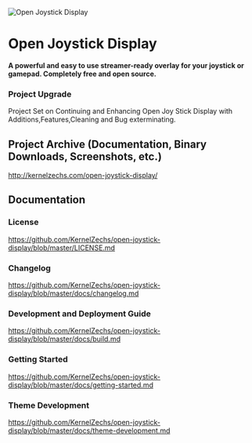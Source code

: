 
![Open Joystick Display](http://kernelzechs.com/open-joystick-display/images/logo-dark.png)

# Open Joystick Display
**A powerful and easy to use streamer-ready overlay for your joystick or gamepad. Completely free and open source.**

### Project Upgrade
Project Set on Continuing and Enhancing Open Joy Stick Display with Additions,Features,Cleaning and Bug exterminating.


## Project Archive (Documentation, Binary Downloads, Screenshots, etc.)
http://kernelzechs.com/open-joystick-display/

## Documentation

### License
https://github.com/KernelZechs/open-joystick-display/blob/master/LICENSE.md

### Changelog
https://github.com/KernelZechs/open-joystick-display/blob/master/docs/changelog.md

### Development and Deployment Guide
https://github.com/KernelZechs/open-joystick-display/blob/master/docs/build.md

### Getting Started
https://github.com/KernelZechs/open-joystick-display/blob/master/docs/getting-started.md

### Theme Development
https://github.com/KernelZechs/open-joystick-display/blob/master/docs/theme-development.md
